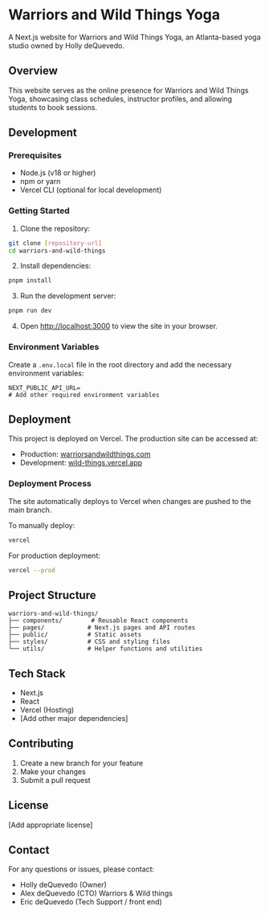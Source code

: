 # Warriors and Wild Things Yoga

A Next.js website for Warriors and Wild Things Yoga, an Atlanta-based yoga studio owned by Holly deQuevedo.

## Overview

This website serves as the online presence for Warriors and Wild Things Yoga, showcasing class schedules, instructor profiles, and allowing students to book sessions.

## Development

### Prerequisites

- Node.js (v18 or higher)
- npm or yarn
- Vercel CLI (optional for local development)

### Getting Started

1. Clone the repository:

```bash
git clone [repository-url]
cd warriors-and-wild-things
```

2. Install dependencies:

```bash
pnpm install
```

3. Run the development server:

```bash
pnpm run dev
```

4. Open [http://localhost:3000](http://localhost:3000) to view the site in your browser.

### Environment Variables

Create a `.env.local` file in the root directory and add the necessary environment variables:

```
NEXT_PUBLIC_API_URL=
# Add other required environment variables
```

## Deployment

This project is deployed on Vercel. The production site can be accessed at:

- Production: [warriorsandwildthings.com](https://warriorsandwildthings.com)
- Development: [wild-things.vercel.app](https://wild-things.vercel.app)

### Deployment Process

The site automatically deploys to Vercel when changes are pushed to the main branch.

To manually deploy:

```bash
vercel
```

For production deployment:

```bash
vercel --prod
```

## Project Structure

```
warriors-and-wild-things/
├── components/        # Reusable React components
├── pages/            # Next.js pages and API routes
├── public/           # Static assets
├── styles/           # CSS and styling files
└── utils/            # Helper functions and utilities
```

## Tech Stack

- Next.js
- React
- Vercel (Hosting)
- [Add other major dependencies]

## Contributing

1. Create a new branch for your feature
2. Make your changes
3. Submit a pull request

## License

[Add appropriate license]

## Contact

For any questions or issues, please contact:

- Holly deQuevedo (Owner)
- Alex deQuevedo (CTO) Warriors & Wild things
- Eric deQuevedo (Tech Support / front end)

